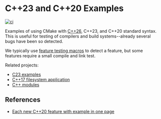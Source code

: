 # C++23 and C++20 Examples

[![ci](https://github.com/scivision/Cpp23-examples/actions/workflows/cmake.yml/badge.svg)](https://github.com/scivision/Cpp23-examples/actions/workflows/cmake.yml)

Examples of using CMake with
[C++26](https://en.cppreference.com/w/cpp/26),
C++23, and C++20 standard syntax.
This is useful for testing of compilers and build systems--already several bugs have been so detected.

We typically use
[feature testing macros](https://en.cppreference.com/w/cpp/feature_test)
to detect a feature, but some features require a small compile and link test.

Related projects:

* [C23 examples](https://github.com/scivision/C23-examples)
* [C++17 filesystem application](https://github.com/scivision/fortran-filesystem)
* [C++ modules](https://github.com/scivision/CppModules)

## References

* [Each new C++20 feature with example in one page](https://oleksandrkvl.github.io/2021/04/02/cpp-20-overview.html)
